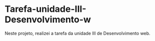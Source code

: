 # Tarefa-unidade-III-Desenvolvimento-w
Neste projeto, realizei a tarefa da unidade III de Desenvolvimento web.         
     